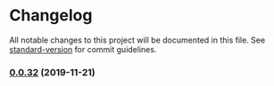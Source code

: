 # Changelog

All notable changes to this project will be documented in this file. See [standard-version](https://github.com/conventional-changelog/standard-version) for commit guidelines.

### [0.0.32](https://github.com/cydran/cydran/compare/v0.0.31...v0.0.32) (2019-11-21)
